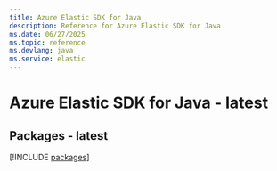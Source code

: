 ```yaml
---
title: Azure Elastic SDK for Java
description: Reference for Azure Elastic SDK for Java
ms.date: 06/27/2025
ms.topic: reference
ms.devlang: java
ms.service: elastic
---
```

# Azure Elastic SDK for Java - latest
## Packages - latest
[!INCLUDE [packages](elastic-index.md)]